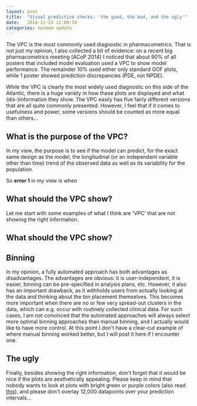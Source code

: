```yaml
---
layout: post
title:  "Visual predictive checks: 'the good, the bad, and the ugly'"
date:   2014-11-22 12:00:34
categories: nonmem update
---
```


The VPC is the most commonly used diagnostic in pharmacometrics. That is not just my opinion, I also collected a bit of evidence: on a recent big pharmacometrics meeting (ACoP 2014) I noticed that about 90% of all posters that included model evaluation used a VPC to show model performance. The remainder 10% used either only standard GOF plots, while 1 poster showed prediction discrepancies (PDE, not NPDE).

While the VPC is clearly the most widely used diagnostic on this side of the Atlantic, there is a huge variety in how these plots are displayed and what (dis-)information they show. The VPC easily has five fairly different versions that are all quite commonly presented. However, I feel that if it comes to usefulness and power, some versions should be counted as more equal than others...

## What is the purpose of the VPC?
In my view, the purpose is to see if the model can predict, for the exact same design as the model, the longitudinal (or an independent variable other than time) trend of the observed data as well as its variability for the population. 

So __error 1__ in my view is when  

## What should the VPC show?
Let me start with some examples of what I think are 'VPC' that are not showing the right information.

## What should the VPC show?


## Binning
In my opinion, a fully automated approach has both advantages as disadvantages. The advantages are obvious: it is user-independent, it is easier, binning can be pre-specified in analysis plans, etc. However, it also has an important drawback, as it withholds users from actually looking at the data and thinking about the bin placement themselves. This becomes more important when there are no or few very spread-out clusters in the data, which can e.g. occur with routinely collected clinical data. For such cases, I am not convinced that the automated approaches will always select more optimal binning approaches than manual binning, and I actually would like to have more control. At this point I don't have a clear-cut example of where manual binning worked better, but I will post it here if I encounter one. 

## The ugly
Finally, besides showing the right information, don't forget that it would be nice if the plots are aesthetically appealing. Please keep in mind that nobody wants to look at plots with bright green or purple colors (also read [this](http://www.edwardtufte.com/bboard/q-and-a-fetch-msg?msg_id=0000HT)), and please don't overlay 12,000 datapoints over your prediction intervals... 
